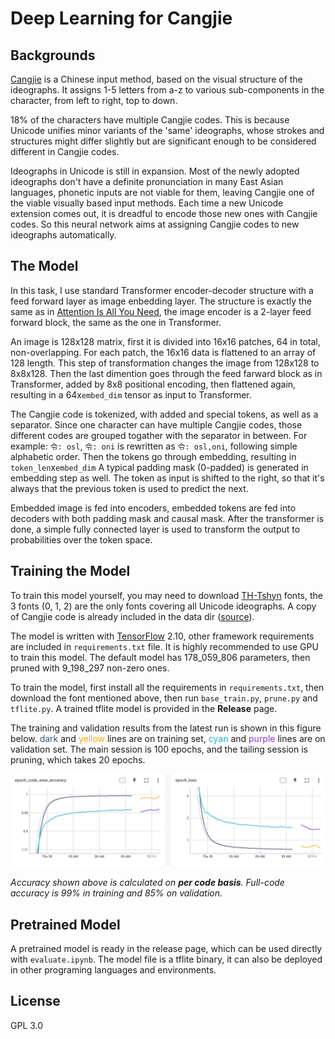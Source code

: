 # Deep Learning for Cangjie

## Backgrounds

[Cangjie](https://en.wikipedia.org/wiki/Cangjie_input_method) is a Chinese input method, based on the visual structure of the ideographs. It assigns 1-5 letters from a-z to various sub-components in the character, from left to right, top to down.

18% of the characters have multiple Cangjie codes. This is because Unicode unifies minor variants of the 'same' ideographs, whose strokes and structures might differ slightly but are significant enough to be considered different in Cangjie codes.

Ideographs in Unicode is still in expansion. Most of the newly adopted ideographs don't have a definite pronunciation in many East Asian languages, phonetic inputs are not viable for them, leaving Cangjie one of the viable visually based input methods. Each time a new Unicode extension comes out, it is dreadful to encode those new ones with Cangjie codes. So this neural network aims at assigning Cangjie codes to new ideographs automatically.

## The Model

In this task, I use standard Transformer encoder-decoder structure with a feed forward layer as image enbedding layer. The structure is exactly the same as in [Attention Is All You Need](https://arxiv.org/abs/1706.03762), the image encoder is a 2-layer feed forward block, the same as the one in Transformer.

An image is 128x128 matrix, first it is divided into 16x16 patches, 64 in total, non-overlapping. For each patch, the 16x16 data is flattened to an array of 128 length. This step of transformation changes the image from 128x128 to 8x8x128. Then the last dimention goes through the feed farward block as in Transformer, added by 8x8 positional encoding, then flattened again, resulting in a 64x`embed_dim` tensor as input to Transformer.

The Cangjie code is tokenized, with added <start> and <end> special tokens, as well as a separator. Since one character can have multiple Cangjie codes, those different codes are grouped togather with the separator in between. For example: `令: osl`, `令: oni` is rewritten as `令: osl,oni`, following simple alphabetic order. Then the tokens go through embedding, resulting in `token_len`x`embed_dim` A typical padding mask (0-padded) is generated in embedding step as well. The token as input is shifted to the right, so that it's always that the previous token is used to predict the next.

Embedded image is fed into encoders, embedded tokens are fed into decoders with both padding mask and causal mask. After the transformer is done, a simple fully connected layer is used to transform the output to probabilities over the token space.

## Training the Model

To train this model yourself, you may need to download [TH-Tshyn](http://cheonhyeong.com/English/download.html) fonts, the 3 fonts (0, 1, 2) are the only fonts covering all Unicode ideographs. A copy of Cangjie code is already included in the data dir ([source](https://github.com/rime-aca/rime-cangjie6)).

The model is written with [TensorFlow](https://www.tensorflow.org) 2.10, other framework requirements are included in `requirements.txt` file. It is highly recommended to use GPU to train this model. The default model has 178_059_806 parameters, then pruned with 9_198_297 non-zero ones.

To train the model, first install all the requirements in `requirements.txt`, then download the font mentioned above, then run `base_train.py`, `prune.py` and `tflite.py`. A trained tflite model is provided in the **Release** page.

The training and validation results from the latest run is shown in this figure below. <span style="color: #425066">dark</span> and <span style="color: #f9ab00">yellow</span> lines are on training set, <span style="color: #12b5cb">cyan</span> and <span style="color: #9334e6">purple</span> lines are on validation set. The main session is 100 epochs, and the tailing session is pruning, which takes 20 epochs.

<p align="middle">
  <img src="/Figures/log.png" alt="Accuracy" title="Accuracy and Loss" width="700"/>
</p>

*Accuracy shown above is calculated on **per code basis**. Full-code accuracy is 99% in training and 85% on validation.*

## Pretrained Model

A pretrained model is ready in the release page, which can be used directly with `evaluate.ipynb`. The model file is a tflite binary, it can also be deployed in other programing languages and environments.

## License

GPL 3.0
